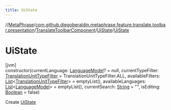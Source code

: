 ```yaml
---
title: UiState
---
```

//[MetaPhrase](../../../../index.html)/[com.github.diegoberaldin.metaphrase.feature.translate.toolbar.presentation](../../index.html)/[TranslateToolbarComponent](../index.html)/[UiState](index.html)/[UiState](-ui-state.html)



# UiState



[jvm]\
constructor(currentLanguage: [LanguageModel](../../../com.github.diegoberaldin.metaphrase.domain.language.data/-language-model/index.html)? = null, currentTypeFilter: [TranslationUnitTypeFilter](../../../com.github.diegoberaldin.metaphrase.domain.project.data/-translation-unit-type-filter/index.html) = TranslationUnitTypeFilter.ALL, availableFilters: [List](https://kotlinlang.org/api/latest/jvm/stdlib/kotlin.collections/-list/index.html)&lt;[TranslationUnitTypeFilter](../../../com.github.diegoberaldin.metaphrase.domain.project.data/-translation-unit-type-filter/index.html)&gt; = emptyList(), availableLanguages: [List](https://kotlinlang.org/api/latest/jvm/stdlib/kotlin.collections/-list/index.html)&lt;[LanguageModel](../../../com.github.diegoberaldin.metaphrase.domain.language.data/-language-model/index.html)&gt; = emptyList(), currentSearch: [String](https://kotlinlang.org/api/latest/jvm/stdlib/kotlin/-string/index.html) = &quot;&quot;, isEditing: [Boolean](https://kotlinlang.org/api/latest/jvm/stdlib/kotlin/-boolean/index.html) = false)



Create [UiState](index.html)




